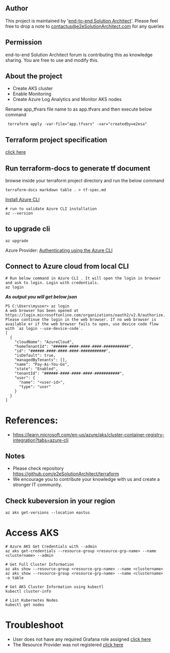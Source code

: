 
## Author
This project is maintained by '[end-to-end Solution Architect](https://e2esolutionarchitect.com/)'. Please feel free to drop a note to contactus@e2eSolutionArchitect.com for any queries

## Permission
end-to-end Solution Architect forum is contributing this as knowledge sharing. You are free to use and modify this.

## About the project

- Create AKS cluster
- Enable Monitoring
- Create Azure Log Analytics and Monitor AKS nodes

Rename app_tfvars file name to as app.tfvars and then execute  below command
```
 terraform apply -var-file="app.tfvars" -var="createdby=e2esa"
```

## Terraform project specification 
[click here](tf-spec.md)

## Run terraform-docs to generate tf document
browse inside your terraform project directory and run the below command 

```
terraform-docs markdown table . > tf-spec.md
```


[Install Azure CLI](https://learn.microsoft.com/en-us/cli/azure/install-azure-cli)

```
# run to validate Azure CLI installation
az --version
```

## to upgrade cli 
```
az upgrade
```

Azure Provider: [Authenticating using the Azure CLI](https://registry.terraform.io/providers/hashicorp/azurerm/latest/docs/guides/azure_cli)

## Connect to Azure cloud from local CLI
```
# Run below command in Azure CLI . It will open the login in browser and ask to login. Login with credentials. 
az login
```

***As output you will get below json***
```
PS C:\Users\myuser> az login
A web browser has been opened at https://login.microsoftonline.com/organizations/oauth2/v2.0/authorize. Please continue the login in the web browser. If no web browser is available or if the web browser fails to open, use device code flow with `az login --use-device-code`.
[
  {
    "cloudName": "AzureCloud",
    "homeTenantId": "######-####-####-####-###########",
    "id": "######-####-####-####-###########",
    "isDefault": true,
    "managedByTenants": [],
    "name": "Pay-As-You-Go",
    "state": "Enabled",
    "tenantId": "######-####-####-####-###########",
    "user": {
      "name": "<user-id>",
      "type": "user"
    }
  }
]
```
# References:
- https://learn.microsoft.com/en-us/azure/aks/cluster-container-registry-integration?tabs=azure-cli


## Notes
- Please check repository https://github.com/e2eSolutionArchitect/terraform
- We encourage you to contribute your knowledge with us and create a stronger IT community.

## Check kubeversion in your region
```
az aks get-versions --location eastus
```


# Access AKS
```
# Azure AKS Get Credentials with --admin
az aks get-credentials --resource-group <resource-grp-name> --name <clustername> --admin

# Get Full Cluster Information
az aks show --resource-group <resource-grp-name> --name <clustername>
az aks show --resource-group <resource-grp-name> --name <clustername> -o table

# Get AKS Cluster Information using kubectl
kubectl cluster-info

# List Kubernetes Nodes
kubectl get nodes
```

# Troubleshoot
- User does not have any required Grafana role assigned [click here](https://github.com/e2eSolutionArchitect/kubernetes/blob/main/aks/docs/User%20does%20not%20have%20any%20required%20Grafana%20role%20assigned-azure-managed-grafana.md)
- The Resource Provider was not registered [click here](https://github.com/e2eSolutionArchitect/kubernetes/blob/main/aks/docs/The%20Resource%20Provider%20was%20not%20registered.md)
